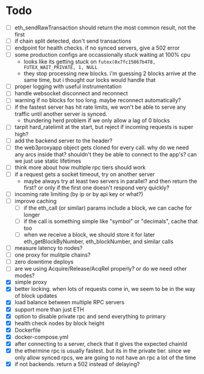 # Todo

- [ ] eth_sendRawTransaction should return the most common result, not the first
- [ ] if chain split detected, don't send transactions
- [ ] endpoint for health checks. if no synced servers, give a 502 error
- [ ] some production configs are occassionally stuck waiting at 100% cpu
  - looks like its getting stuck on `futex(0x7fc15067b478, FUTEX_WAIT_PRIVATE, 1, NULL`
  - they stop processing new blocks. i'm guessing 2 blocks arrive at the same time, but i thought our locks would handle that
- [ ] proper logging with useful instrumentation
- [ ] handle websocket disconnect and reconnect
- [ ] warning if no blocks for too long. maybe reconnect automatically?
- [ ] if the fastest server has hit rate limits, we won't be able to serve any traffic until another server is synced.
    - thundering herd problem if we only allow a lag of 0 blocks
- [ ] tarpit hard_ratelimit at the start, but reject if incoming requests is super high?
- [ ] add the backend server to the header?
- [ ] the web3proxyapp object gets cloned for every call. why do we need any arcs inside that? shouldn't they be able to connect to the app's? can we just use static lifetimes
- [ ] think more about how multiple rpc tiers should work
- [ ] if a request gets a socket timeout, try on another server
  - maybe always try at least two servers in parallel? and then return the first? or only if the first one doesn't respond very quickly?
- [ ] incoming rate limiting (by ip or by api key or what?)
- [ ] improve caching
  - [ ] if the eth_call (or similar) params include a block, we can cache for longer
  - [ ] if the call is something simple like "symbol" or "decimals", cache that too
  - [ ] when we receive a block, we should store it for later eth_getBlockByNumber, eth_blockNumber, and similar calls
- [ ] measure latency to nodes?
- [ ] one proxy for mulitple chains?
- [ ] zero downtime deploys
- [ ] are we using Acquire/Release/AcqRel properly? or do we need other modes?
- [x] simple proxy
- [x] better locking. when lots of requests come in, we seem to be in the way of block updates
- [x] load balance between multiple RPC servers
- [x] support more than just ETH
- [x] option to disable private rpc and send everything to primary
- [x] health check nodes by block height
- [x] Dockerfile
- [x] docker-compose.yml
- [x] after connecting to a server, check that it gives the expected chainId
- [x] the ethermine rpc is usually fastest. but its in the private tier. since we only allow synced rpcs, we are going to not have an rpc a lot of the time
- [x] if not backends. return a 502 instead of delaying?
